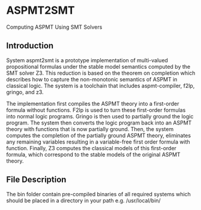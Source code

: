 # ASPMT2SMT
Computing ASPMT Using SMT Solvers

## Introduction
System aspmt2smt is a prototype implementation of multi-valued propositional formulas under the stable model semantics computed by the SMT solver Z3. This reduction is based on the theorem on completion which describes how to capture the non-monotonic semantics of ASPMT in classical logic. The system is a toolchain that includes aspmt-compiler, f2lp, gringo, and z3.

The implementation first compiles the ASPMT theory into a first-order formula without functions. F2lp is used to turn these first-order formulas into normal logic programs. Gringo is then used to partially ground the logic program. The system then converts the logic program back into an ASPMT theory with functions that is now partially ground. Then, the system computes the completion of the partially ground ASPMT theory, eliminates any remaining variables resulting in a variable-free first order formula with function. Finally, Z3 computes the classical models of this first-order formula, which correspond to the stable models of the original ASPMT theory.

## File Description
The bin folder contain pre-compiled binaries of all required systems which should be placed in a directory in your path e.g. /usr/local/bin/
